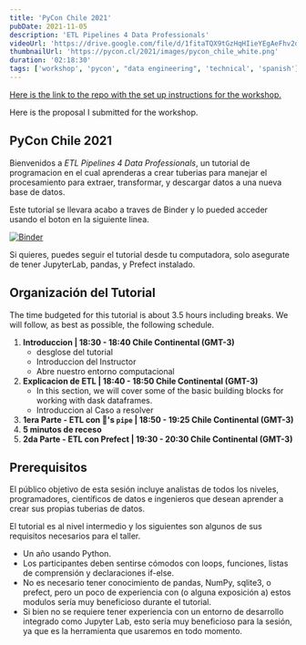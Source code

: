 ```yaml
---
title: 'PyCon Chile 2021'
pubDate: 2021-11-05
description: 'ETL Pipelines 4 Data Professionals'
videoUrl: 'https://drive.google.com/file/d/1fitaTQX9tGzHqHIieYEgAeFhv2dDO6H2/preview'
thumbnailUrl: 'https://pycon.cl/2021/images/pycon_chile_white.png'
duration: '02:18:30'
tags: ['workshop', 'pycon', "data engineering", 'technical', 'spanish']
---
```



[Here is the link to the repo with the set up instructions for the workshop.](https://github.com/ramonpzg/pycon-chile-etl-pipelines)

Here is the proposal I submitted for the workshop.

## PyCon Chile 2021

Bienvenidos a *ETL Pipelines 4 Data Professionals*, un tutorial de programacion en el cual aprenderas a crear tuberias para manejar el procesamiento para extraer, transformar, y descargar datos a una nueva base de datos.

Este tutorial se llevara acabo a traves de Binder y lo pueded acceder usando el boton en la siguiente linea.

[![Binder](https://mybinder.org/badge_logo.svg)](https://mybinder.org/v2/gh/ramonpzg/pycon-chile-etl-pipelines/master)

Si quieres, puedes seguir el tutorial desde tu computadora, solo asegurate de tener JupyterLab, pandas, y Prefect instalado.


## Organización del Tutorial

The time budgeted for this tutorial is about 3.5 hours including breaks. We will follow, as best as possible, the following schedule.

1. **Introduccion | 18:30 - 18:40 Chile Continental (GMT-3)**
    - desglose del tutorial
    - Introduccion del Instructor
    - Abre nuestro entorno computacional
2. **Explicacion de ETL | 18:40 - 18:50 Chile Continental (GMT-3)**
   - In this section, we will cover some of the basic building blocks for working with dask dataframes.
   - Introduccion al Caso a resolver
3. **1era Parte - ETL con 🐼's `pipe` | 18:50 - 19:25 Chile Continental (GMT-3)**
4. **5 minutos de receso**
5. **2da Parte - ETL con Prefect | 19:30 - 20:30 Chile Continental (GMT-3)**


## Prerequisitos

El público objetivo de esta sesión incluye analistas de todos los niveles, programadores, científicos de datos e ingenieros que desean aprender a crear sus propias tuberias de datos.

El tutorial es al nivel intermedio y los siguientes son algunos de sus requisitos necesarios para el taller.

- Un año usando Python.
- Los participantes deben sentirse cómodos con loops, funciones, listas de comprensión y declaraciones if-else.
- No es necesario tener conocimiento de pandas, NumPy, sqlite3, o prefect, pero un poco de experiencia con (o alguna exposición a) estos modulos sería muy beneficioso durante el tutorial.
- Si bien no se requiere tener experiencia con un entorno de desarrollo integrado como Jupyter Lab, esto sería muy beneficioso para la sesión, ya que es la herramienta que usaremos en todo momento.